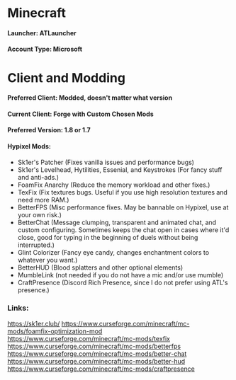 # Minecraft
#### Launcher: ATLauncher
#### Account Type: Microsoft


# Client and Modding
#### Preferred Client: Modded, doesn't matter what version
#### Current Client: Forge with Custom Chosen Mods
#### Preferred Version: 1.8 or 1.7
#### Hypixel Mods:
- Sk1er's Patcher (Fixes vanilla issues and performance bugs)
- Sk1er's Levelhead, Hytilities, Essenial, and Keystrokes (For fancy stuff and anti-ads.)
- FoamFix Anarchy (Reduce the memory workload and other fixes.)
- TexFix (Fix textures bugs. Useful if you use high resolution textures and need more RAM.)
- BetterFPS (Misc performance fixes. May be bannable on Hypixel, use at your own risk.)
- BetterChat (Message clumping, transparent and animated chat, and custom configuring. Sometimes keeps the chat open in cases where it'd close, good for typing in the beginning of duels without being interrupted.)
- Glint Colorizer (Fancy eye candy, changes enchantment colors to whatever you want.)
- BetterHUD (Blood splatters and other optional elements)
- MumbleLink (not needed if you do not have a mic and/or use mumble)
- CraftPresence (Discord Rich Presence, since I do not prefer using ATL's presence.)

### Links:
https://sk1er.club/
https://www.curseforge.com/minecraft/mc-mods/foamfix-optimization-mod
https://www.curseforge.com/minecraft/mc-mods/texfix
https://www.curseforge.com/minecraft/mc-mods/betterfps
https://www.curseforge.com/minecraft/mc-mods/better-chat
https://www.curseforge.com/minecraft/mc-mods/better-hud
https://www.curseforge.com/minecraft/mc-mods/craftpresence
